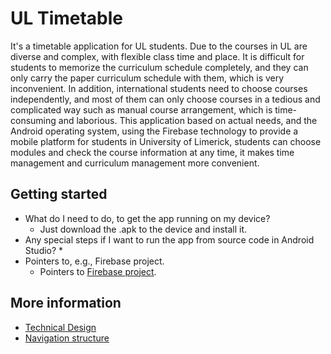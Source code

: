 # UL Timetable
It's a timetable application for UL students.
Due to the courses in UL are diverse and complex, with flexible class time and place. It is difficult for students to memorize the curriculum schedule completely, and they can only carry the paper curriculum schedule with them, which is very inconvenient. In addition, international students need to choose courses independently, and most of them can only choose courses in a tedious and complicated way such as manual course arrangement, which is time-consuming and laborious. 
This application based on actual needs, and the Android operating system, using the Firebase technology to provide a mobile platform for students in University of Limerick, students can choose modules and check the course information at any time, it makes time management and curriculum management more convenient.
## Getting started
* What do I need to do, to get the app running on my device?
  * Just download the .apk to the device and install it.
* Any special steps if I want to run the app from source code in Android Studio?
  * 
* Pointers to, e.g., Firebase project.
  * Pointers to [Firebase project](https://console.firebase.google.com/project/ul-timetable-fb34b/overview).
## More information
* [Technical Design](https://github.com/Frank980502/Group16/blob/master/design.md)
* [Navigation structure](https://github.com/Frank980502/Group16/blob/master/structure.md)
